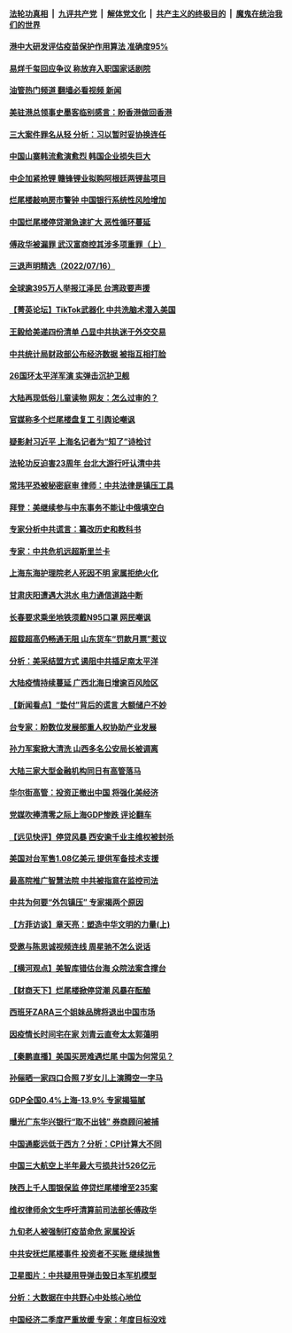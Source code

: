 ####  [法轮功真相](../../../../basic/blob/master/README.md?t=07171431) &nbsp;|&nbsp; [九评共产党](../../../../9ping.md/blob/master/README.md?t=07171431) &nbsp;|&nbsp; [解体党文化](../../../../jtdwh.md/blob/master/README.md?t=07171431)  &nbsp;|&nbsp; [共产主义的终极目的](../../../../gczydzjmd.md/blob/master/README.md?t=07171431) &nbsp;|&nbsp; [魔鬼在统治我们的世界](../../../../mgztzwmdsj.md/blob/master/README.md?t=07171431) 

#### [港中大研发评估疫苗保护作用算法 准确度95%](../pages/nsc413/n13782688.md?t=07171431) 

#### [易烊千玺回应争议 称放弃入职国家话剧院](../pages/nsc413/n13782646.md?t=07171431) 

#### [油管热门频道 翻墙必看视频 新闻](http://45.76.130.85:81/youtube.html?07171431)

#### [美驻港总领事史墨客临别感言：盼香港做回香港](../pages/nsc413/n13782585.md?t=07171431) 

#### [三大案件罪名从轻 分析：习以暂时妥协换连任](../pages/nsc413/n13782582.md?t=07171431) 

#### [中国山寨韩流愈演愈烈 韩国企业损失巨大](../pages/nsc413/n13782577.md?t=07171431) 


#### [中企加紧抢锂 赣锋锂业拟购阿根廷两锂盐项目](../pages/nsc413/n13782559.md?t=07171431) 

#### [烂尾楼敲响房市警钟 中国银行系统性风险增加](../pages/nsc413/n13782562.md?t=07171431) 

#### [中国烂尾楼停贷潮急速扩大 恶性循环蔓延](../pages/nsc413/n13782482.md?t=07171431) 

#### [傅政华被漏罪 武汉富商控其涉多项重罪（上）](../pages/nsc413/n13782522.md?t=07171431) 

#### [三退声明精选（2022/07/16）](../pages/nsc413/n13782492.md?t=07171431) 

#### [全球逾395万人举报江泽民 台湾政要声援](../pages/nsc413/n13782176.md?t=07171431) 

#### [【菁英论坛】TikTok武器化 中共洗脑术潜入美国](../pages/nsc413/n13782413.md?t=07171431) 

#### [王毅给美递四份清单 凸显中共执迷于外交交易](../pages/nsc413/n13782364.md?t=07171431) 

#### [中共统计局财政部公布经济数据 被指互相打脸](../pages/nsc413/n13782422.md?t=07171431) 

#### [26国环太平洋军演 实弹击沉护卫舰](../pages/nsc413/n13782416.md?t=07171431) 

#### [大陆再现低俗儿童读物 网友：怎么过审的？](../pages/nsc413/n13782406.md?t=07171431) 

#### [官媒称多个烂尾楼盘复工 引舆论嘲讽](../pages/nsc413/n13782365.md?t=07171431) 

#### [疑影射习近平 上海名记者为“知了”诗检讨](../pages/nsc413/n13782351.md?t=07171431) 

#### [法轮功反迫害23周年 台北大游行吁认清中共](../pages/nsc413/n13782189.md?t=07171431) 

#### [常玮平恐被秘密庭审 律师：中共法律是镇压工具](../pages/nsc413/n13782253.md?t=07171431) 

#### [拜登：美继续参与中东事务不能让中俄填空白](../pages/nsc413/n13782254.md?t=07171431) 

#### [专家分析中共谎言：纂改历史和教科书](../pages/nsc413/n13781542.md?t=07171431) 

#### [专家：中共危机远超斯里兰卡](../pages/nsc413/n13782248.md?t=07171431) 

#### [上海东海护理院老人死因不明 家属拒绝火化](../pages/nsc413/n13782090.md?t=07171431) 

#### [甘肃庆阳遭遇大洪水 电力通信道路中断](../pages/nsc413/n13782008.md?t=07171431) 

#### [长春要求乘坐地铁须戴N95口罩 网民嘲讽](../pages/nsc413/n13782184.md?t=07171431) 

#### [超载超高仍畅通无阻 山东货车“罚款月票”惹议](../pages/nsc413/n13782107.md?t=07171431) 

#### [分析：美采结盟方式 遏阻中共插足南太平洋](../pages/nsc413/n13782119.md?t=07171431) 

#### [大陆疫情持续蔓延 广西北海日增逾百风险区](../pages/nsc413/n13782153.md?t=07171431) 

#### [【新闻看点】“垫付”背后的谎言 大额储户不妙](../pages/nsc413/n13781917.md?t=07171431) 

#### [台专家：盼数位发展部重人权协助产业发展](../pages/nsc413/n13782083.md?t=07171431) 


#### [孙力军案掀大清洗 山西多名公安局长被调离](../pages/nsc413/n13782104.md?t=07171431) 

#### [大陆三家大型金融机构同日有高管落马](../pages/nsc413/n13782014.md?t=07171431) 

#### [华尔街高管：投资正撤出中国 将强化美经济](../pages/nsc413/n13782023.md?t=07171431) 

#### [党媒吹捧清零之际上海GDP惨跌 评论翻车](../pages/nsc413/n13781988.md?t=07171431) 

#### [【远见快评】停贷风暴 西安逾千业主维权被封杀](../pages/nsc413/n13781905.md?t=07171431) 

#### [美国对台军售1.08亿美元 提供军备技术支援](../pages/nsc413/n13781956.md?t=07171431) 

#### [最高院推广智慧法院 中共被指意在监控司法](../pages/nsc413/n13781949.md?t=07171431) 

#### [中共为何要“外包镇压” 专家揭两个原因](../pages/nsc413/n13781906.md?t=07171431) 

#### [【方菲访谈】章天亮：塑造中华文明的力量(上)](../pages/nsc413/n13781683.md?t=07171431) 

#### [受邀与陈思诚视频连线 周星驰不怎么说话](../pages/nsc413/n13781904.md?t=07171431) 

#### [【横河观点】美智库错估台海 众院法案含撑台](../pages/nsc413/n13781902.md?t=07171431) 

#### [【财商天下】烂尾楼掀停贷潮 风暴在酝酿](../pages/nsc413/n13781801.md?t=07171431) 

#### [西班牙ZARA三个姐妹品牌将退出中国市场](../pages/nsc413/n13781896.md?t=07171431) 

#### [因疫情长时间宅在家 刘青云直夸太太郭蔼明](../pages/nsc413/n13781880.md?t=07171431) 

#### [【秦鹏直播】美国买房难遇烂尾 中国为何常见？](../pages/nsc413/n13781552.md?t=07171431) 

#### [孙俪晒一家四口合照 7岁女儿上演腾空一字马](../pages/nsc413/n13781856.md?t=07171431) 

#### [GDP全国0.4%上海-13.9% 专家揭猫腻](../pages/nsc413/n13781772.md?t=07171431) 

#### [曝光广东华兴银行“取不出钱” 券商顾问被捕](../pages/nsc413/n13781855.md?t=07171431) 

#### [中国通膨远低于西方？分析：CPI计算大不同](../pages/nsc413/n13781786.md?t=07171431) 

#### [中国三大航空上半年最大亏损共计526亿元](../pages/nsc413/n13781877.md?t=07171431) 

#### [陕西上千人围银保监 停贷烂尾楼增至235案](../pages/nsc413/n13781579.md?t=07171431) 

#### [维权律师余文生呼吁清算前司法部长傅政华](../pages/nsc413/n13781829.md?t=07171431) 

#### [九旬老人被强制打疫苗命危 家属投诉](../pages/nsc413/n13781589.md?t=07171431) 

#### [中共安抚烂尾楼事件 投资者不买账 继续抛售](../pages/nsc413/n13781732.md?t=07171431) 

#### [卫星图片：中共疑用导弹击毁日本军机模型](../pages/nsc413/n13781733.md?t=07171431) 

#### [分析：大数据在中共野心中处核心地位](../pages/nsc413/n13781736.md?t=07171431) 

#### [中国经济二季度严重放缓 专家：年度目标没戏](../pages/nsc413/n13781686.md?t=07171431) 

<img src='http://gfw-breaker.win/goodnews/indexes/nsc413.md' width='0px' height='0px'/>
